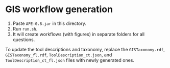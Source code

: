 # GIS workflow generation

1. Paste `APE-0.8.jar` in this directory.
2. Run `run.sh`.
3. It will create workflows (with figures) in separate folders for all questions.

To update the tool descriptions and taxonomy, replace the `GISTaxonomy.rdf`, `GISTaxonomy_fl.rdf`, `ToolDescription_ct.json`, and `ToolDescription_ct_fl.json` files with newly generated ones.
